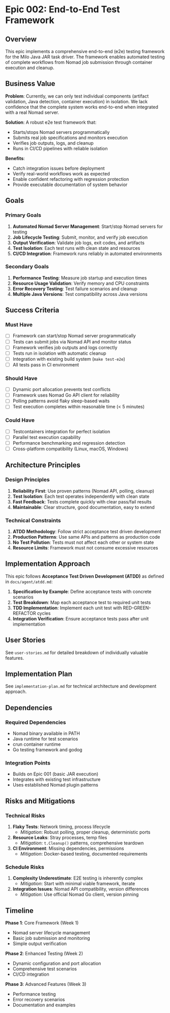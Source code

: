 # Epic 002: End-to-End Test Framework

## Overview

This epic implements a comprehensive end-to-end (e2e) testing framework for the Milo Java JAR task driver. The framework enables automated testing of complete workflows from Nomad job submission through container execution and cleanup.

## Business Value

**Problem**: Currently, we can only test individual components (artifact validation, Java detection, container execution) in isolation. We lack confidence that the complete system works end-to-end when integrated with a real Nomad server.

**Solution**: A robust e2e test framework that:
- Starts/stops Nomad servers programmatically
- Submits real job specifications and monitors execution
- Verifies job outputs, logs, and cleanup
- Runs in CI/CD pipelines with reliable isolation

**Benefits**:
- Catch integration issues before deployment
- Verify real-world workflows work as expected
- Enable confident refactoring with regression protection
- Provide executable documentation of system behavior

## Goals

### Primary Goals
1. **Automated Nomad Server Management**: Start/stop Nomad servers for testing
2. **Job Lifecycle Testing**: Submit, monitor, and verify job execution
3. **Output Verification**: Validate job logs, exit codes, and artifacts
4. **Test Isolation**: Each test runs with clean state and resources
5. **CI/CD Integration**: Framework runs reliably in automated environments

### Secondary Goals
1. **Performance Testing**: Measure job startup and execution times
2. **Resource Usage Validation**: Verify memory and CPU constraints
3. **Error Recovery Testing**: Test failure scenarios and cleanup
4. **Multiple Java Versions**: Test compatibility across Java versions

## Success Criteria

### Must Have
- [ ] Framework can start/stop Nomad server programmatically
- [ ] Tests can submit jobs via Nomad API and monitor status
- [ ] Framework verifies job outputs and logs correctly
- [ ] Tests run in isolation with automatic cleanup
- [ ] Integration with existing build system (`make test-e2e`)
- [ ] All tests pass in CI environment

### Should Have
- [ ] Dynamic port allocation prevents test conflicts
- [ ] Framework uses Nomad Go API client for reliability
- [ ] Polling patterns avoid flaky sleep-based waits
- [ ] Test execution completes within reasonable time (< 5 minutes)

### Could Have
- [ ] Testcontainers integration for perfect isolation
- [ ] Parallel test execution capability
- [ ] Performance benchmarking and regression detection
- [ ] Cross-platform compatibility (Linux, macOS, Windows)

## Architecture Principles

### Design Principles
1. **Reliability First**: Use proven patterns (Nomad API, polling, cleanup)
2. **Test Isolation**: Each test operates independently with clean state
3. **Fast Feedback**: Tests complete quickly with clear pass/fail results
4. **Maintainable**: Clear structure, good documentation, easy to extend

### Technical Constraints
1. **ATDD Methodology**: Follow strict acceptance test driven development
2. **Production Patterns**: Use same APIs and patterns as production code
3. **No Test Pollution**: Tests must not affect each other or system state
4. **Resource Limits**: Framework must not consume excessive resources

## Implementation Approach

This epic follows **Acceptance Test Driven Development (ATDD)** as defined in `docs/agent/atdd.md`:

1. **Specification by Example**: Define acceptance tests with concrete scenarios
2. **Test Breakdown**: Map each acceptance test to required unit tests
3. **TDD Implementation**: Implement each unit test with RED-GREEN-REFACTOR cycles
4. **Integration Verification**: Ensure acceptance tests pass after unit implementation

## User Stories

See `user-stories.md` for detailed breakdown of individually valuable features.

## Implementation Plan

See `implementation-plan.md` for technical architecture and development approach.

## Dependencies

### Required Dependencies
- Nomad binary available in PATH
- Java runtime for test scenarios
- crun container runtime
- Go testing framework and godog

### Integration Points
- Builds on Epic 001 (basic JAR execution)
- Integrates with existing test infrastructure
- Uses established Nomad plugin patterns

## Risks and Mitigations

### Technical Risks
1. **Flaky Tests**: Network timing, process lifecycle
   - *Mitigation*: Robust polling, proper cleanup, deterministic ports
2. **Resource Leaks**: Stray processes, temp files
   - *Mitigation*: `t.Cleanup()` patterns, comprehensive teardown
3. **CI Environment**: Missing dependencies, permissions
   - *Mitigation*: Docker-based testing, documented requirements

### Schedule Risks
1. **Complexity Underestimate**: E2E testing is inherently complex
   - *Mitigation*: Start with minimal viable framework, iterate
2. **Integration Issues**: Nomad API compatibility, version differences
   - *Mitigation*: Use official Nomad Go client, version pinning

## Timeline

**Phase 1**: Core Framework (Week 1)
- Nomad server lifecycle management
- Basic job submission and monitoring
- Simple output verification

**Phase 2**: Enhanced Testing (Week 2)
- Dynamic configuration and port allocation
- Comprehensive test scenarios
- CI/CD integration

**Phase 3**: Advanced Features (Week 3)
- Performance testing
- Error recovery scenarios
- Documentation and examples